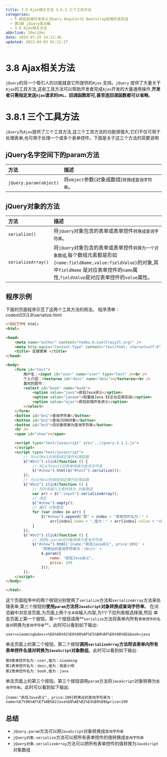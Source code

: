 ```yaml
---
title: 3.8 Ajax相关方法 3.8.1 三个工具方法
categories: 
  - 5 疯狂前端开发讲义JQuery AngularJS Bootstrap前端开发实战
  - 第3章 jQuery库详解
  - 3.8 Ajax相关方法
abbrlink: 26ec18ec
date: 2019-07-25 14:12:30
updated: 2022-04-03 01:21:17
---
```

# 3.8 Ajax相关方法 #
`jQuery`的另一个吸引人的功能就是它所提供的`Ajax` 支持。`jQuery` 提供了大量关于`Ajax`的工具方法,这些工具方法可以帮助开发者完成`Ajax`开发的大量通用操作,**开发者只需指定发送`Ajax`请求的`URL`、回调函数即可,甚至连回调函数都可以省略**。
# 3.8.1 三个工具方法 #
`jQuery`为`Ajax`提供了三个工具方法,这三个工具方法的功能很强大,它们不仅可用于处理表单,也可用于处理一个或多个表单控件。下面是关于这三个方法的简要说明
## jQuery名字空间下的param方法 ##
|方法|描述|
|:---|:---|
|`jQuery.param(object)`|将`object`参数(对象或数组)`转换成查询字符串`。|
## jQuery对象的方法 ##
|方法|描述|
|:---|:---|
|`serialize()`|将`jQuery`对象包含的表单或表单控件`转换成查询字符串`。|
|`serializeArray()`|将`jQuery`对象包含的表单或表单控件`转换为一个对象数组`,每个数组元素都是形如`{name:fieldName,value:fieldValue}`的对象,其中`fieldName` 是对应表单控件的`name`属性,`fieldValue`是对应表单控件的`value`属性。|


## 程序示例 ##
下面的页面程序示范了这两个工具方法的用法。
程序清单：codes\03\3.8\serialize.html
```html
<!DOCTYPE html>
<html>

<head>
    <meta name="author" content="Yeeku.H.Lee(CrazyIt.org)" />
    <meta http-equiv="Content-Type" content="text/html; charset=utf-8" />
    <title> 处理表单 </title>
</head>

<body>
    <form id="test">
        用户名：<input id="user" name="user" type="text" /><br />
        个人介绍：<textarea id="desc" name="desc"></textarea><br />
        喜欢的图书：
        <select id="book" name="book">
            <option value="java">疯狂Java讲义</option>
            <option value="javaee">轻量级Java EE企业应用实战</option>
            <option value="ajax">疯狂前端开发讲义</option>
        </select>
    </form>
    <button id="bn1">查询字符串</button>
    <button id="bn2">查询JSON对象</button>
    <button id="bn3">将对象转换为查询字符串</button>
    <hr />
    <span id="show"></span>

    <script type="text/javascript" src="../jquery-3.1.1.js">
    </script>
    <script type="text/javascript">
        // 为id为bn1的按钮绑定事件处理函数
        $("#bn1").click(function () {
            // 将id为test1的表单转换为查询字符串
            $("#show").html($("#test").serialize());
        });
        // 为id为bn2的按钮绑定事件处理函数
        $("#bn2").click(function () {
            // 将所有输入元素转换为 对象数组
            var arr = $(":input").serializeArray();
            // 清空
            $("#show").empty();
            // 遍历 对象数组
            for (var index in arr) {
                $("#show").append("第" + index + "表单控件名为：" +
                    arr[index].name + ",值为：" + arr[index].value + "<br />");
            }
        });
        $("#bn3").click(function () {
            // 调用$.param将对象转换为查询字符串
            $("#show").html('{name:"疯狂Java讲义", price:109}' +
                '转换出的查询字符串为：<br/>' +
                $.param({
                    name: "疯狂Java讲义",
                    price: 109
                }));
        });
    </script>
</body>

</html>
```
这个页面程序中的两个按钮分别使用了`serialize`方法和`serializeArray`方法来处理表单,第三个按钮则**使用`param`方法将`JavaScript`对象转换成查询字符串**。
在浏览器中浏览该页面,为页面上两个`文本框`输入内容,为1个下拉列表框选择值,然后
单击页面上第一个按钮。第一个按钮调用**`serialize`方法将表单内所有`表单控件的名值对`转换为`查询字符串`**。此时可以看到如下输出:
```
user=xiaoming&desc=%E6%88%91%E6%98%AF%E5%B0%8F%E6%98%8E&book=java
```
单击页面上的第二个按钮。第二个按钮**调用`serializeArray`方法将该表单内所有表单控件名值对转换为`JavaScript`对象数组**。此时可以看到如下输出:
```
第0表单控件名为：user,值为：xiaoming
第1表单控件名为：desc,值为：我是小明
第2表单控件名为：book,值为：java
```
单击页面上的第三个按钮。第三个按钮调用`param`方法将`JavaScript`对象转换为`查询字符串`。此时可以看到如下输出:
```
{name:"疯狂Java讲义", price:109}转换出的查询字符串为：
name=%E7%96%AF%E7%8B%82Java%E8%AE%B2%E4%B9%89&price=109
```

## 总结 ##
- `jQuery.param`方法可以把`JavaScript`对象转换成`查询字符串`
- `jQuery对象.serialize`方法可以把所有表单控件的值转换成`查询字符串`
- `jQuery对象.serializeArray`方法可以把所有表单控件的值转换为`JavaScript`对象数组

